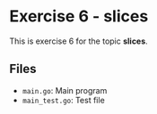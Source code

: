 # Exercise 6 - slices

This is exercise 6 for the topic **slices**.

## Files
- `main.go`: Main program
- `main_test.go`: Test file
